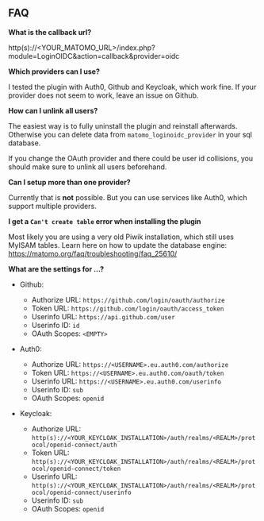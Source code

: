 ## FAQ

__What is the callback url?__

http(s)://<YOUR_MATOMO_URL>/index.php?module=LoginOIDC&action=callback&provider=oidc

__Which providers can I use?__

I tested the plugin with Auth0, Github and Keycloak, which work fine.
If your provider does not seem to work, leave an issue on Github.

__How can I unlink all users?__

The easiest way is to fully uninstall the plugin and reinstall afterwards.
Otherwise you can delete data from `matomo_loginoidc_provider` in your sql database.

If you change the OAuth provider and there could be user id collisions, you should make sure to unlink all users beforehand.

__Can I setup more than one provider?__

Currently that is **not** possible.
But you can use services like Auth0, which support multiple providers.

__I get a `Can't create table` error when installing the plugin__

Most likely you are using a very old Piwik installation, which still uses MyISAM tables.
Learn here on how to update the database engine:
https://matomo.org/faq/troubleshooting/faq_25610/

__What are the settings for ...?__

* Github:
  * Authorize URL: `https://github.com/login/oauth/authorize`
  * Token URL: `https://github.com/login/oauth/access_token`
  * Userinfo URL: `https://api.github.com/user`
  * Userinfo ID: `id`
  * OAuth Scopes: `<EMPTY>`

* Auth0:
  * Authorize URL: `https://<USERNAME>.eu.auth0.com/authorize`
  * Token URL: `https://<USERNAME>.eu.auth0.com/oauth/token`
  * Userinfo URL: `https://<USERNAME>.eu.auth0.com/userinfo`
  * Userinfo ID: `sub`
  * OAuth Scopes: `openid`

* Keycloak:
  * Authorize URL: `http(s)://<YOUR_KEYCLOAK_INSTALLATION>/auth/realms/<REALM>/protocol/openid-connect/auth`
  * Token URL: `http(s)://<YOUR_KEYCLOAK_INSTALLATION>/auth/realms/<REALM>/protocol/openid-connect/token`
  * Userinfo URL: `http(s)://<YOUR_KEYCLOAK_INSTALLATION>/auth/realms/<REALM>/protocol/openid-connect/userinfo`
  * Userinfo ID: `sub`
  * OAuth Scopes: `openid`

